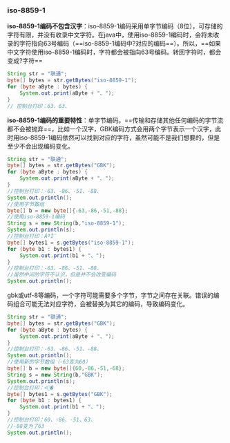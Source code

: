 ### iso-8859-1

**iso-8859-1编码不包含汉字**：iso-8859-1编码采用单字节编码（8位），可存储的字符有限，并没有收录中文字符。在java中，使用iso-8859-1编码时，会将未收录的字符指向63号编码（==iso-8859-1编码中?对应的编码==）。所以，==如果中文字符使用iso-8859-1编码时，字符都会被指向63号编码。转回字符时，都会变成?字符==

```java
String str = "联通";
byte[] bytes = str.getBytes("iso-8859-1");
for (byte aByte : bytes) {
    System.out.print(aByte + "、");
}
// 控制台打印：63、63、
```

**iso-8859-1编码的重要特性**：单字节编码。==传输和存储其他任何编码的字节流都不会被抛弃==，比如一个汉字，GBK编码方式会用两个字节表示一个汉字，此时用iso-8859-1编码依然可以找到对应的字符，虽然可能不是我们想要的，但是至少不会出现编码变化。

```java
String str = "联通";
byte[] bytes = str.getBytes("GBK");
for (byte aByte : bytes) {
    System.out.print(aByte + "、");
}
//控制台打印：-63、-86、-51、-88、
System.out.println();
//使用字节数组
byte[] b = new byte[]{-63,-86,-51,-88};
//使用iso-8859-1编码
String s = new String(b,"iso-8859-1");
System.out.println(s);
//控制台打印：ÁªÍ¨
byte[] bytes1 = s.getBytes("iso-8859-1");
for (byte b1 : bytes1) {
    System.out.print(b1 + "、");
}
//控制台打印：-63、-86、-51、-88、
//虽然中间的字符不认识，但是并不会改变编码
System.out.println();
```

gbk或utf-8等编码，一个字符可能需要多个字节，字节之间存在关联。错误的编码组合可能无法对应字符，会被替换为其它的编码，导致编码变化。

```java
String str = "联通";
byte[] bytes = str.getBytes("GBK");
for (byte aByte : bytes) {
    System.out.print(aByte + "、");
}
//控制台打印：-63、-86、-51、-88、
System.out.println();
//使用新的字节数组（-63变为60）
byte[] b = new byte[]{60,-86,-51,-68};
String s = new String(b,"GBK");
System.out.println(s);
//控制台打印：<�
byte[] bytes1 = s.getBytes("GBK");
for (byte b1 : bytes1) {
    System.out.print(b1 + "、");
}
//控制台打印：60、-86、-51、63、
//-88变为了63
System.out.println();
```

